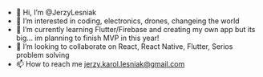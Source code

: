 - 👋 Hi, I’m @JerzyLesniak
- 👀 I’m interested in coding, electronics, drones, changeing the world
- 🌱 I’m currently learning Flutter/Firebase and creating my own app but its big... im planning to finish MVP in this year!
- 💞️ I’m looking to collaborate on React, React Native, Flutter, Serios problem solving
- 📫 How to reach me jerzy.karol.lesniak@gmail.com

<!---
JerzyLesniak/JerzyLesniak is a ✨ special ✨ repository because its `README.md` (this file) appears on your GitHub profile.
You can click the Preview link to take a look at your changes.
--->
